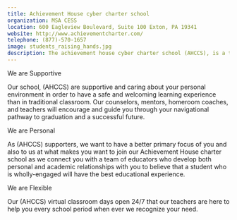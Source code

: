 ```yaml
---
title: Achievement House cyber charter school
organization: MSA CESS
location: 600 Eagleview Boulevard, Suite 100 Exton, PA 19341
website: http://www.achievementcharter.com/
telephone: (877)-570-1657
image: students_raising_hands.jpg
description: The achievement house cyber charter school (AHCCS), is a tuition-free, nonprofit, public cyber charter school within the Pennsylvania area that serves students grades 7-12 a individual academic need for success.
---
```

We are Supportive

Our school, (AHCCS) are supportive and caring about your personal environment in order to have a safe and welcoming learning experience than in traditional classroom. Our counselors, mentors, homeroom coaches, and teachers will encourage and guide you through your navigational pathway to graduation and a successful future.

We are Personal

As (AHCCS) supporters, we want to have a better primary focus of you and also to us at what makes you want to join our Achievement House charter school as we connect you with a team of educators who develop both personal and academic relationships with you to believe that a student who is wholly-engaged will have the best educational experience.

We are Flexible

Our (AHCCS) virtual classroom days open 24/7 that our teachers are here to help you every school period when ever we recognize your need.         
